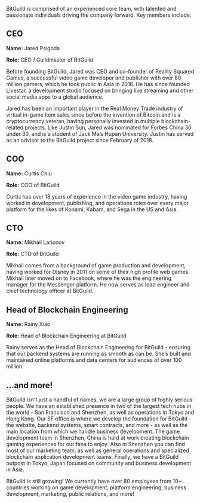   BitGuild is comprised of an experienced core team, with talented and passionate individuals driving the company forward.
Key members include:

## CEO

**Name:** Jared Psigoda

**Role:** CEO / Guildmaster of BitGuild

  Before founding BitGuild, Jared was CEO and co-founder of Reality Squared Games, a successful video game developer and publisher with over 80 million gamers, which he took public in Asia in 2016. He has since founded Livestar, a development studio focused on bringing live streaming and other social media apps to a global audience. 

Jared has been an important player in the Real Money Trade industry of virtual in-game item sales since before the invention of Bitcoin and is a cryptocurrency veteran, having personally invested in multiple blockchain-related projects. Like Justin Sun, Jared was nominated for Forbes China 30 under 30, and is a student of Jack Ma’s Hupan University. Justin has served as an advisor to the BitGuild project since February of 2018.

## COO

**Name:** Curtis Chiu

**Role:** COO of BitGuild

  Curtis has over 18 years of experience in the video game industry, having worked in development, publishing, and operations roles over every major platform for the likes of Konami, Kabam, and Sega in the US and Asia.

## CTO

**Name:** Mikhail Larionov

**Role:** CTO of BitGuild

  Mikhail comes from a background of game production and development, having worked for Disney in 2011 on some of their high profile web games. Mikhail later moved on to Facebook, where he was the engineering manager for the Messenger platform. He now serves as lead engineer and chief technology officer at BitGuild.

## Head of Blockchain Engineering

**Name:** Rainy Xiao

**Role:** Head of Blockchain Engineering at BitGuild

  Rainy serves as the Head of Blockchain Engineering for BitGuild - ensuring that our backend systems are running as smooth as can be. She’s built and maintained online platforms and data centers for audiences of over 100 million.

## ...and more!

  BitGuild isn't just a handful of names, we are a large group of highly serious people. We have an established presence in two of the largest tech hubs in the world - San Francisco and Shenzhen, as well as operations in Tokyo and Hong Kong. Our SF office is where we develop the foundation for BitGuild - the website, backend systems, smart contracts, and more - as well as the main location from which we handle business development.
The game development team in Shenzhen, China is hard at work creating blockchain gaming experiences for our fans to enjoy. Also in Shenzhen you can find most of our marketing team, as well as general operations and specialized blockchain application development teams. Finally, we have a BitGuild outpost in Tokyo, Japan focused on community and business development in Asia.

BitGuild is still growing! We currently have over 80 employees from 10+ countries working on game development, platform engineering, business development, marketing, public relations, and more!

